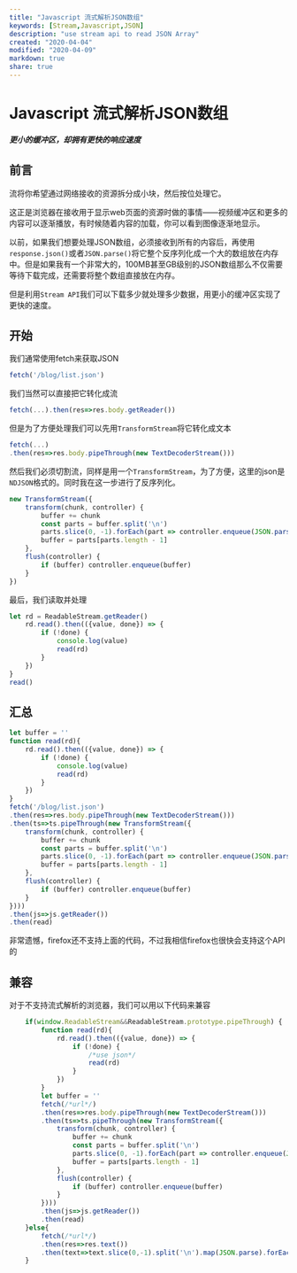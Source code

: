 ```yaml
---
title: "Javascript 流式解析JSON数组"
keywords: [Stream,Javascript,JSON]
description: "use stream api to read JSON Array"
created: "2020-04-04"
modified: "2020-04-09"
markdown: true
share: true
---
```


# Javascript 流式解析JSON数组
***更小的缓冲区，却拥有更快的响应速度***

## 前言
流将你希望通过网络接收的资源拆分成小块，然后按位处理它。

这正是浏览器在接收用于显示web页面的资源时做的事情——视频缓冲区和更多的内容可以逐渐播放，有时候随着内容的加载，你可以看到图像逐渐地显示。

以前，如果我们想要处理JSON数组，必须接收到所有的内容后，再使用`response.json()`或者`JSON.parse()`将它整个反序列化成一个大的数组放在内存中。但是如果我有一个非常大的，100MB甚至GB级别的JSON数组那么不仅需要等待下载完成，还需要将整个数组直接放在内存。

但是利用`Stream API`我们可以下载多少就处理多少数据，用更小的缓冲区实现了更快的速度。

## 开始

我们通常使用fetch来获取JSON
```js
fetch('/blog/list.json')
```
我们当然可以直接把它转化成流
```js
fetch(...).then(res=>res.body.getReader())
```
但是为了方便处理我们可以先用`TransformStream`将它转化成文本
```js
fetch(...)
.then(res=>res.body.pipeThrough(new TextDecoderStream()))
```
然后我们必须切割流，同样是用一个`TransformStream`，为了方便，这里的json是`NDJSON`格式的。同时我在这一步进行了反序列化。
```js
new TransformStream({
    transform(chunk, controller) {
        buffer += chunk
        const parts = buffer.split('\n')
        parts.slice(0, -1).forEach(part => controller.enqueue(JSON.parse(part)))
        buffer = parts[parts.length - 1]
    },
    flush(controller) {
        if (buffer) controller.enqueue(buffer)
    }
})
```
最后，我们读取并处理
```js
let rd = ReadableStream.getReader()
    rd.read().then(({value, done}) => {
        if (!done) {
            console.log(value)
            read(rd)
        }
    })
}
read()
```
## 汇总
```js
let buffer = ''
function read(rd){
    rd.read().then(({value, done}) => {
        if (!done) {
            console.log(value)
            read(rd)
        }
    })
}
fetch('/blog/list.json')
.then(res=>res.body.pipeThrough(new TextDecoderStream()))
.then(ts=>ts.pipeThrough(new TransformStream({
    transform(chunk, controller) {
        buffer += chunk
        const parts = buffer.split('\n')
        parts.slice(0, -1).forEach(part => controller.enqueue(JSON.parse(part)))
        buffer = parts[parts.length - 1]
    },
    flush(controller) {
        if (buffer) controller.enqueue(buffer)
    }
})))
.then(js=>js.getReader())
.then(read)
```
非常遗憾，firefox还不支持上面的代码，不过我相信firefox也很快会支持这个API的
## 兼容
对于不支持流式解析的浏览器，我们可以用以下代码来兼容
```js
    if(window.ReadableStream&&ReadableStream.prototype.pipeThrough) {
        function read(rd){
            rd.read().then(({value, done}) => {
                if (!done) {
                    /*use json*/
                    read(rd)
                }
            })
        }
        let buffer = ''
        fetch(/*url*/)
        .then(res=>res.body.pipeThrough(new TextDecoderStream()))
        .then(ts=>ts.pipeThrough(new TransformStream({
            transform(chunk, controller) {
                buffer += chunk
                const parts = buffer.split('\n')
                parts.slice(0, -1).forEach(part => controller.enqueue(JSON.parse(part)))
                buffer = parts[parts.length - 1]
            },
            flush(controller) {
                if (buffer) controller.enqueue(buffer)
            }
        })))
        .then(js=>js.getReader())
        .then(read)
    }else{
        fetch(/*url*/)
        .then(res=>res.text())
        .then(text=>text.slice(0,-1).split('\n').map(JSON.parse).forEach(/*use json*/))
    }
```